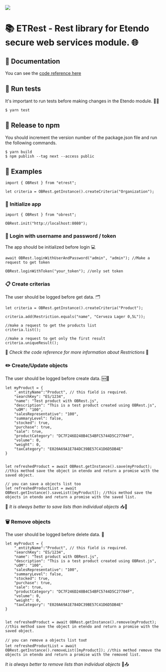 ![](https://exos-solutions.com/wp-content/uploads/2021/12/Etendo-RGB-02.png)

# 📚 ETRest - Rest library for Etendo secure web services module. 🌐

## 📄 Documentation

You can see the [code reference here](https://github.com/etendosoftware/etrest)

## 🔬 Run tests

It's important to run tests before making changes in the Etendo module. 👨‍💻

```
$ yarn test
```

## 🚀 Release to npm

You should increment the version number of the package.json file and run the following commands.

```
$ yarn build
$ npm publish --tag next --access public
```

## 📝 Examples

```
import { OBRest } from "etrest";

let criteria = OBRest.getInstance().createCriteria("Organization");
```

### 🚀 Initialize app

```
import { OBRest } from "obrest";

OBRest.init("http://localhost:8080");
```

### 🔐 Login with username and password / token

The app should be initialized before login 💻

```
await OBRest.loginWithUserAndPassword("admin", "admin"); //Make a request to get token

OBRest.loginWithToken("your_token"); //only set token
```

### 📋 Create criterias

The user should be logged before get data. 🗂️

```
let criteria = OBRest.getInstance().createCriteria("Product");

criteria.add(Restriction.equals("name", "Cerveza Lager 0,5L"));

//make a request to get the products list
criteria.list();

//make a request to get only the first result
criteria.uniqueResult();
```

💬 _Check the code reference for more information about Restrictions_ 💬

### ✏️ Create/Update objects

The user should be logged before create data. 🆕📝

```
let myProduct = {
    "_entityName":"Product", // this field is required.
    "searchKey": "ES/1234",
    "name": "Test product with OBRest.js",
    "description": "This is a test product created using OBRest.js",
    "uOM": "100",
    "salesRepresentative": "100",
    "summaryLevel": false,
    "stocked": true,
    "purchase": true,
    "sale": true,
    "productCategory": "DC7F246D248B4C54BFC5744D5C27704F",
    "volume": 0,
    "weight": 0,
    "taxCategory": "E020A69A1E784DC39BE57C41D6D5DB4E"
}


let refreshedProduct = await OBRest.getInstance().save(myProduct); //this method save the object in etendo and return a promise with the saved object.

// you can save a objects list too
let refreshedProductList = await OBRest.getInstance().saveList([myProduct]); //this method save the objects in etendo and return a promise with the saved list.
```

💬 _It is always better to save lists than individual objects_ 📥💾

### 🗑️ Remove objects

The user should be logged before delete data. 🚫

```
let myProduct = {
    "_entityName":"Product", // this field is required.
    "searchKey": "ES/1234",
    "name": "Test product with OBRest.js",
    "description": "This is a test product created using OBRest.js",
    "uOM": "100",
    "salesRepresentative": "100",
    "summaryLevel": false,
    "stocked": true,
    "purchase": true,
    "sale": true,
    "productCategory": "DC7F246D248B4C54BFC5744D5C27704F",
    "volume": 0,
    "weight": 0,
    "taxCategory": "E020A69A1E784DC39BE57C41D6D5DB4E"
}


let refreshedProduct = await OBRest.getInstance().remove(myProduct); //this method save the object in etendo and return a promise with the saved object.

// you can remove a objects list too❗
let refreshedProductList = await OBRest.getInstance().removeList([myProduct]); //this method remove the objects in etendo and return a promise with the removed list.
```

_It is always better to remove lists than individual objects_ 📝📤
